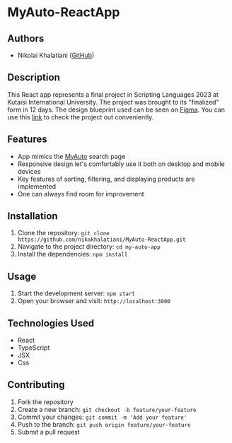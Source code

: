 # MyAuto-ReactApp

## Authors
- Nikolai Khalatiani ([GitHub](https://github.com/nikakhalatiani))
  
## Description
This React app represents a final project in Scripting Languages 2023 at Kutaisi International University. The project was brought to its "finalized" form in 12 days. The design blueprint used can be seen on [Figma](https://www.figma.com/file/3nSihbBwlOFtuuRCcHtIDp/test-myauto?type=design&node-id=0-1). You can use this [link](https://nikakhalatiani.github.io/MyAuto-ReactApp/?fbclid=IwAR1v9JGAarXI13E--nIBiFiiL44IzUOckUrLM4jSTbsstgSXIMtYqptOvGw_aem_th_AcXo-eVP98LgW4zpsvvgOxf_nE3ABQRlIFn8UJ0i7v0M7UEcINQlczpkaEyYc64rWAA) to check the project out conveniently.

## Features
- App mimics the [MyAuto](https://www.myauto.ge) search page
- Responsive design let's comfortably use it both on desktop and mobile devices
- Key features of sorting, filtering, and displaying products are implemented
- One can always find room for improvement

## Installation
1. Clone the repository: `git clone https://github.com/nikakhalatiani/MyAuto-ReactApp.git`
2. Navigate to the project directory: `cd my-auto-app`
3. Install the dependencies: `npm install`

## Usage
1. Start the development server: `npm start`
2. Open your browser and visit: `http://localhost:3000`

## Technologies Used
- React
- TypeScript
- JSX
- Css

## Contributing
1. Fork the repository
2. Create a new branch: `git checkout -b feature/your-feature`
3. Commit your changes: `git commit -m 'Add your feature'`
4. Push to the branch: `git push origin feature/your-feature`
5. Submit a pull request
